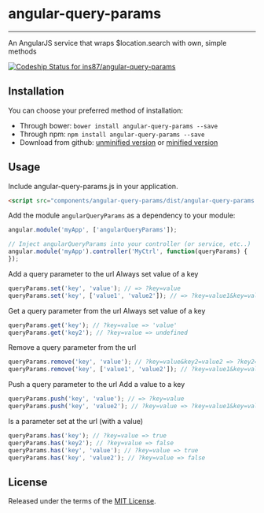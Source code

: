 # angular-query-params
-----------

An AngularJS service that wraps $location.search with own, simple methods

[![Codeship Status for ins87/angular-query-params](https://www.codeship.io/projects/188c6a90-20f6-0133-385e-5ae45cb2c8e5/status?branch=master)](https://www.codeship.io/projects/95752)


Installation
------------
You can choose your preferred method of installation:
* Through bower: `bower install angular-query-params --save`
* Through npm: `npm install angular-query-params --save`
* Download from github: [unminified version](https://raw.github.com/ins87/angular-query-params/master/dist/angular-query-params.js) or [minified version](https://raw.github.com/ins87/angular-query-params/master/dist/angular-query-params.min.js)

Usage
-----
Include angular-query-params.js in your application.

```html
<script src="components/angular-query-params/dist/angular-query-params.js"></script>
```

Add the module `angularQueryParams` as a dependency to your module:

```js
angular.module('myApp', ['angularQueryParams']);

// Inject angularQueryParams into your controller (or service, etc..)
angular.module('myApp').controller('MyCtrl', function(queryParams) {
});
```

Add a query parameter to the url
Always set value of a key
```js
queryParams.set('key', 'value'); // => ?key=value
queryParams.set('key', ['value1', 'value2']); // => ?key=value1&key=value2
```

Get a query parameter from the url
Always set value of a key
```js
queryParams.get('key'); // ?key=value => 'value'
queryParams.get('key2'); // ?key=value => undefined
```

Remove a query parameter from the url
```js
queryParams.remove('key', 'value'); // ?key=value&key2=value2 => ?key2=value2 , ?key=value&key=value2 => ?key=value
queryParams.remove('key', ['value1', 'value2']); // ?key=value1&key=value2&key=value3 => ?key=value3
```

Push a query parameter to the url
Add a value to a key
```js
queryParams.push('key', 'value'); // => ?key=value
queryParams.push('key', 'value2'); // ?key=value => ?key=value1&key=value2
```

Is a parameter set at the url (with a value)
```js
queryParams.has('key'); // ?key=value => true
queryParams.has('key2'); // ?key=value => false
queryParams.has('key', 'value'); // ?key=value => true
queryParams.has('key', 'value2'); // ?key=value => false
```


License
-------
Released under the terms of the [MIT License](LICENSE).
